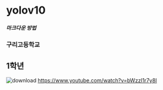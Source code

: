 # yolov10
#####  마크다운 방법
###  구리고등학교
##  1학년
![download](https://github.com/user-attachments/assets/06c57c59-8b59-4ea6-b439-94bd62f7c821)
https://www.youtube.com/watch?v=bWzzI1r7y8I

